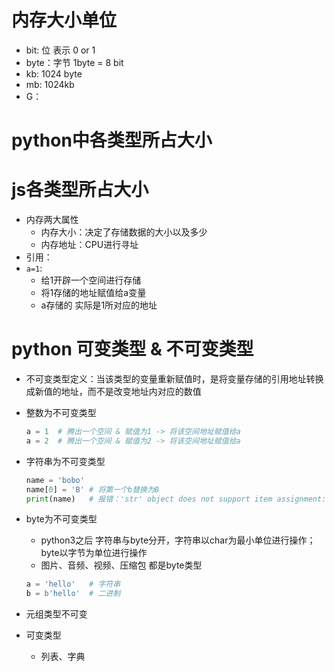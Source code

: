 # 内存大小单位
* bit: 位 表示 0 or 1
* byte：字节 1byte = 8 bit
* kb: 1024 byte
* mb: 1024kb
* G：

# python中各类型所占大小

# js各类型所占大小

* 内存两大属性
  * 内存大小：决定了存储数据的大小以及多少
  * 内存地址：CPU进行寻址
* 引用：
* `a=1`: 
  * 给1开辟一个空间进行存储
  * 将1存储的地址赋值给a变量
  * a存储的 实际是1所对应的地址


# python 可变类型 & 不可变类型
* 不可变类型定义：当该类型的变量重新赋值时，是将变量存储的引用地址转换成新值的地址，而不是改变地址内对应的数值
* 整数为不可变类型
  ```python
  a = 1  # 腾出一个空间 & 赋值为1 -> 将该空间地址赋值给a
  a = 2  # 腾出一个空间 & 赋值为2 -> 将该空间地址赋值给a
  ```

* 字符串为不可变类型
  ```python
  name = 'bobo'
  name[0] = 'B' # 将第一个b替换为B
  print(name)   # 报错：'str' object does not support item assignment: 字符串类型不支持赋值操作 
  ```
* byte为不可变类型
  * python3之后 字符串与byte分开，字符串以char为最小单位进行操作；byte以字节为单位进行操作
  * 图片、音频、视频、压缩包 都是byte类型
  ```python
  a = 'hello'   # 字符串
  b = b'hello'  # 二进制
  ```
* 元组类型不可变


* 可变类型
  * 列表、字典
